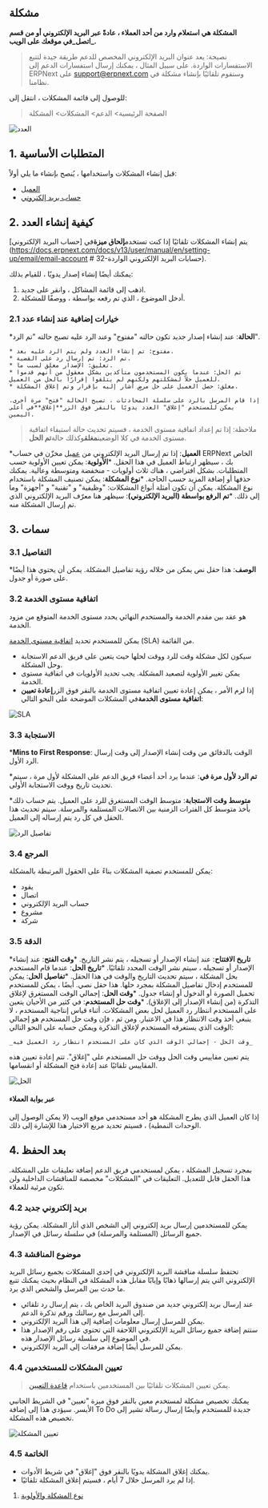 ## مشكلة

**المشكلة هي استعلام وارد من أحد العملاء ، عادةً عبر البريد الإلكتروني أو من قسم _اتصل_في موقعك على الويب.**

> نصيحة: يعد عنوان البريد الإلكتروني المخصص للدعم طريقة جيدة لتتبع الاستفسارات الواردة. على سبيل المثال ، يمكنك إرسال استفسارات الدعم إلى ERPNext على support@erpnext.com وستقوم تلقائيًا بإنشاء مشكلة في نظامنا.

للوصول إلى قائمة المشكلات ، انتقل إلى:

> الصفحة الرئيسية> الدعم> المشكلات> المشكلة

![العدد](https://docs.erpnext.com/files/issue.png)

## 1. المتطلبات الأساسية

قبل إنشاء المشكلات واستخدامها ، يُنصح بإنشاء ما يلي أولاً:

* [العميل](https://docs.erpnext.com/docs/v13/user/manual/en/CRM/customer)
* [حساب بريد إلكتروني](https://docs.erpnext.com/docs/v13/user/manual/en/setting-up/email/email-account)

## 2. كيفية إنشاء العدد

يتم إنشاء المشكلات تلقائيًا إذا كنت تستخدم**إلحاق ميزة**في [حساب البريد الإلكتروني](https://docs.erpnext.com/docs/v13/user/manual/en/setting-up/email/email-account # 32-حسابات البريد الإلكتروني الواردة).

يمكنك أيضًا إنشاء إصدار يدويًا ، للقيام بذلك:

1. اذهب إلى قائمة المشاكل ، وانقر على جديد.
2. أدخل الموضوع ، الذي تم رفعه بواسطة ، ووصفًا للمشكلة.

### 2.1 خيارات إضافية عند إنشاء عدد

***الحالة**: عند إنشاء إصدار جديد تكون حالته "مفتوح" وعند الرد عليه تصبح حالته "تم الرد".
    
    * مفتوح: تم إنشاء العدد ولم يتم الرد عليه بعد.
    * تم الرد: تم إرسال رد على القضية.
    * تعليق: الإصدار معلق لسبب ما.
    * تم الحل: عندما يكون المستخدمون متأكدين بشكل معقول من أنهم قدموا للعميل حلاً لمشكلتهم ولكنهم لم يتلقوا إقرارًا بالحل من العميل.
    * مغلق: حصل العميل على حل مرضٍ أشار إليه بإقرار وتم إغلاق المشكلة.
    
    إذا قام المرسل بالرد على سلسلة المحادثات ، تصبح الحالة "فتح" مرة أخرى. يمكن للمستخدم "إغلاق" العدد يدويًا بالنقر فوق الزر**إغلاق**في أعلى اليمين.
    

> ملاحظة: إذا تم إعداد اتفاقية مستوى الخدمة ، فسيتم تحديث حالة استيفاء اتفاقية مستوى الخدمة في كلا الوضعين**مغلق**وكذلك حالة**تم الحل**.

***العميل**: إذا تم إرسال البريد الإلكتروني من [عميل](https://docs.erpnext.com/docs/v13/user/manual/en/CRM/customer) مخزّن في حساب ERPNext الخاص بك ، سيظهر ارتباط العميل في هذا الحقل.
***الأولوية**: يمكن تعيين الأولوية حسب المتطلبات. بشكل افتراضي ، هناك ثلاث أولويات - منخفضة ومتوسطة وعالية. يمكنك حذفها أو إضافة المزيد حسب الحاجة.
***نوع المشكلة**: يمكن تصنيف المشكلة باستخدام نوع المشكلة. يمكن أن تكون أمثلة أنواع المشكلات: "وظيفية" و "تقنية" و "أجهزة" وما إلى ذلك.
***تم الرفع بواسطة (البريد الإلكتروني)**: سيظهر هنا معرّف البريد الإلكتروني الذي تم إرسال المشكلة منه.

## 3. سمات

### 3.1 التفاصيل

***الوصف**: هذا حقل نص يمكن من خلاله رؤية تفاصيل المشكلة. يمكن أن يحتوي هذا أيضًا على صورة أو جدول.

### 3.2 اتفاقية مستوى الخدمة

هو عقد بين مقدم الخدمة والمستخدم النهائي يحدد مستوى الخدمة المتوقع من مزود الخدمة.

يمكن للمستخدم تحديد [اتفاقية مستوى الخدمة](https://docs.erpnext.com/docs/v13/user/manual/en/support/service-level-agreement) (SLA) من القائمة.

* سيكون لكل مشكلة وقت للرد ووقت لحلها حيث يتعين على فريق الدعم الاستجابة وحل المشكلة.
* يمكن تغيير الأولوية لتصعيد المشكلة. يجب تحديد الأولويات في اتفاقية مستوى الخدمة.
* إذا لزم الأمر ، يمكن إعادة تعيين اتفاقية مستوى الخدمة بالنقر فوق الزر**إعادة تعيين اتفاقية مستوى الخدمة**في المشكلات الموضحة على النحو التالي:

![SLA](https://docs.erpnext.com/files/new-issue.gif)

### 3.3 الاستجابة

***Mins to First Response**: الوقت بالدقائق من وقت إنشاء الإصدار إلى وقت إرسال الرد الأول.
    
***تم الرد لأول مرة في**: عندما يرد أحد أعضاء فريق الدعم على المشكلة لأول مرة ، سيتم تحديث تاريخ ووقت الاستجابة الأولى.
    
***متوسط ​​وقت الاستجابة**: متوسط ​​الوقت المستغرق للرد على العميل. يتم حساب ذلك بأخذ متوسط ​​كل الفترات الزمنية بين الاتصالات المستلمة والمرسلة. سيتم تحديث هذا الحقل في كل رد يتم إرساله إلى العميل.
    

![تفاصيل الرد](https://docs.erpnext.com/files/response.png)

### 3.4 المرجع

يمكن للمستخدم تصفية المشكلات بناءً على الحقول المرتبطة بالمشكلة:

*   يقود
*   اتصال
*   حساب البريد الإلكتروني
*   مشروع
*   شركة

### 3.5 الدقة

***تاريخ الافتتاح**: عند إنشاء الإصدار أو تسجيله ، يتم نشر التاريخ.
***وقت الفتح**: عند إنشاء الإصدار أو تسجيله ، سيتم نشر الوقت المحدد تلقائيًا.
***تاريخ الحل**: عندما قام المستخدم بحل المشكلة ، سيتم تحديث التاريخ والوقت في هذا الحقل.
***تفاصيل الحل**: يمكن للمستخدم إدخال تفاصيل المشكلة بمجرد حلها. هذا حقل نصي. أيضًا ، يمكن للمستخدم تحميل الصورة أو الدخول أو إنشاء جدول.
***وقت الحل**: إجمالي الوقت المستغرق لإغلاق التذكرة (من إنشاء الإصدار إلى الإغلاق).
***وقت حل المستخدم**: في كثير من الأحيان يتعين على المستخدم انتظار رد العميل لحل بعض المشكلات. أثناء قياس إنتاجية المستخدم ، لا ينبغي أخذ وقت الانتظار هذا في الاعتبار. ومن ثم ، فإن وقت حل المستخدم هو إجمالي الوقت الذي يستغرقه المستخدم لإغلاق التذكرة ويمكن حسابه على النحو التالي:
    
    _وقت الحل - إجمالي الوقت الذي كان على المستخدم انتظار رد العميل فيه_
    

يتم تعيين مقاييس وقت الحل ووقت حل المستخدم على "إغلاق". تتم إعادة تعيين هذه المقاييس تلقائيًا عند إعادة فتح المشكلة أو انقسامها.

![الحل](https://docs.erpnext.com/files/resolution.png)

#### عبر بوابة العملاء

إذا كان العميل الذي يطرح المشكلة هو أحد مستخدمي موقع الويب (لا يمكن الوصول إلى الوحدات النمطية) ، فسيتم تحديد مربع الاختيار هذا للإشارة إلى ذلك.

## 4. بعد الحفظ

بمجرد تسجيل المشكلة ، يمكن لمستخدمي فريق الدعم إضافة تعليقات على المشكلة. هذا الحقل قابل للتعديل. التعليقات في "المشكلات" مخصصة للمناقشات الداخلية ولن تكون مرئية للعملاء.

### 4.2 بريد إلكتروني جديد

يمكن للمستخدمين إرسال بريد إلكتروني إلى الشخص الذي أثار المشكلة. يمكن رؤية جميع الرسائل (المستلمة والمرسلة) في سلسلة رسائل في الإصدار.

### 4.3 موضوع المناقشة

تحتفظ سلسلة مناقشة البريد الإلكتروني في إحدى المشكلات بجميع رسائل البريد الإلكتروني التي يتم إرسالها ذهابًا وإيابًا مقابل هذه المشكلة في النظام بحيث يمكنك تتبع ما حدث بين المرسل والشخص الذي يرد.

* عند إرسال بريد إلكتروني جديد من صندوق البريد الخاص بك ، يتم إرسال رد تلقائي إلى المرسل مع رسالتك ورقم تذكرة الدعم.
* يمكن للمرسل إرسال معلومات إضافية إلى هذا البريد الإلكتروني.
* ستتم إضافة جميع رسائل البريد الإلكتروني اللاحقة التي تحتوي على رقم الإصدار هذا في الموضوع إلى سلسلة رسائل الإصدار هذه.
* يمكن للمرسل أيضًا إضافة مرفقات إلى البريد الإلكتروني.

### 4.4 تعيين المشكلات للمستخدمين

> يمكن تعيين المشكلات تلقائيًا بين المستخدمين باستخدام [قاعدة التعيين](https://docs.erpnext.com/docs/v13/user/manual/en/automation/assignment-rule).

يمكنك تخصيص مشكلة لمستخدم معين بالنقر فوق ميزة "تعيين" في الشريط الجانبي الأيسر. سيؤدي هذا إلى إضافة To Do جديدة للمستخدم وأيضًا إرسال رسالة تشير إلى تخصيص هذه المشكلة.

![تعيين المشكلة](https://docs.erpnext.com/files/issue-assign.png)

### 4.5 الخاتمة

* يمكنك إغلاق المشكلة يدويًا بالنقر فوق "إغلاق" في شريط الأدوات.
* إذا لم يرد المرسل خلال 7 أيام ، فسيتم إغلاق المشكلة تلقائيًا.

1. [نوع المشكلة والأولوية](https://docs.erpnext.com/docs/v13/user/manual/en/support/issue-type-and-priority)